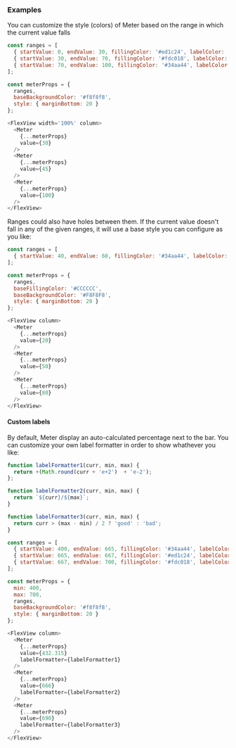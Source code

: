 ### Examples

You can customize the style (colors) of Meter based on the range in which the current value falls

```js
const ranges = [
  { startValue: 0, endValue: 30, fillingColor: '#ed1c24', labelColor: '#ed1c24', backgroundColor: '#feeced' },
  { startValue: 30, endValue: 70, fillingColor: '#fdc018', labelColor: '#fdc018' },
  { startValue: 70, endValue: 100, fillingColor: '#34aa44', labelColor: '#34aa44' }
];

const meterProps = {
  ranges,
  baseBackgroundColor: '#f8f8f8',
  style: { marginBottom: 20 }
};

<FlexView width='100%' column>
  <Meter
    {...meterProps}
    value={30}
  />
  <Meter
    {...meterProps}
    value={45}
  />
  <Meter
    {...meterProps}
    value={100}
  />
</FlexView>
```

Ranges could also have holes between them. If the current value doesn't fall in any of the given ranges, it will use a base style you can configure as you like:

```js
const ranges = [
  { startValue: 40, endValue: 60, fillingColor: '#34aa44', labelColor: '#34aa44' },
];

const meterProps = {
  ranges,
  baseFillingColor: '#CCCCCC',
  baseBackgroundColor: '#F8F8F8',
  style: { marginBottom: 20 }
};

<FlexView column>
  <Meter
    {...meterProps}
    value={20}
  />
  <Meter
    {...meterProps}
    value={50}
  />
  <Meter
    {...meterProps}
    value={80}
  />
</FlexView>
```

#### Custom labels
By default, Meter display an auto-calculated percentage next to the bar. You can customize your own label formatter in order to show whathever you like:

```js
function labelFormatter1(curr, min, max) {
  return +(Math.round(curr + 'e+2')  + 'e-2');
};

function labelFormatter2(curr, min, max) {
  return `${curr}/${max}`;
}

function labelFormatter3(curr, min, max) {
  return curr > (max - min) / 2 ? 'good' : 'bad';
}

const ranges = [
  { startValue: 400, endValue: 665, fillingColor: '#34aa44', labelColor: '#34aa44' },
  { startValue: 665, endValue: 667, fillingColor: '#ed1c24', labelColor: '#ed1c24' },
  { startValue: 667, endValue: 700, fillingColor: '#fdc018', labelColor: '#fdc018' }
];

const meterProps = {
  min: 400,
  max: 700,
  ranges,
  baseBackgroundColor: '#f8f8f8',
  style: { marginBottom: 20 }
};

<FlexView column>
  <Meter
    {...meterProps}
    value={432.315}
    labelFormatter={labelFormatter1}
  />
  <Meter
    {...meterProps}
    value={666}
    labelFormatter={labelFormatter2}
  />
  <Meter
    {...meterProps}
    value={690}
    labelFormatter={labelFormatter3}
  />
</FlexView>
```
